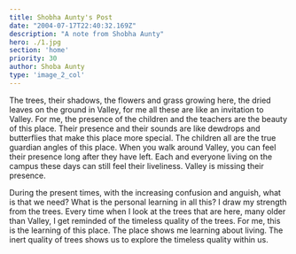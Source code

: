 ```yaml
---
title: Shobha Aunty's Post
date: "2004-07-17T22:40:32.169Z"
description: "A note from Shobha Aunty"
hero: ./1.jpg
section: 'home'
priority: 30
author: Shoba Aunty
type: 'image_2_col'
---
```


The trees, their shadows, the flowers and grass growing here, the dried leaves on the ground in Valley, for me all these are like an invitation to Valley. For me, the presence of the children and the teachers are the beauty of this place. Their presence and their sounds are like dewdrops and butterflies that make this place more special. The children all are the true guardian angles of this place. When you walk around Valley, you can feel their presence long after they have left. Each and everyone living on the campus these days can still feel their liveliness. Valley is missing their presence. 

During the present times, with the increasing confusion and anguish, what is that we need? What is the personal learning in all this? I draw my strength from the trees. Every time when I look at the trees that are here, many older than Valley, I get reminded of the timeless quality of the trees. For me, this is the learning of this place. The place shows me learning about living. The inert quality of trees shows us to explore the timeless quality within us.  